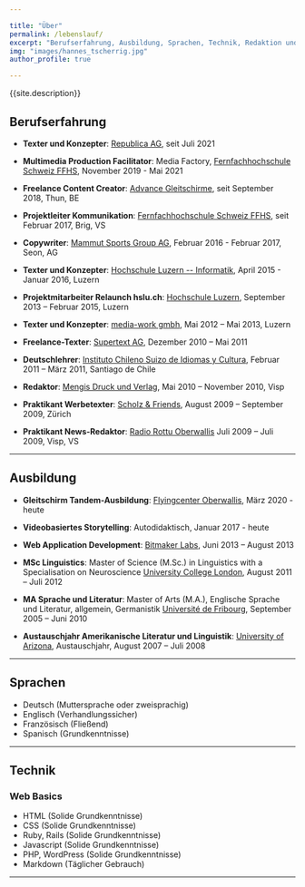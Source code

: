```yaml
---

title: "Über"
permalink: /lebenslauf/
excerpt: "Berufserfahrung, Ausbildung, Sprachen, Technik, Redaktion und Learning on the Job: Was bisher geschah im Leben von Hannes Tscherrig."
img: "images/hannes_tscherrig.jpg"
author_profile: true

---
```


{{site.description}}

## Berufserfahrung

- **Texter und Konzepter**: [Republica AG](https://www.republica.ch/Home), seit Juli 2021

- **Multimedia Production Facilitator**: Media Factory, [Fernfachhochschule Schweiz FFHS](https://www.ffhs.ch/), November 2019 - Mai 2021

- **Freelance Content Creator**: [Advance Gleitschirme](https://advance.ch/), seit September 2018, Thun, BE

- **Projektleiter Kommunikation**: [Fernfachhochschule Schweiz FFHS](https://www.ffhs.ch/), seit Februar 2017, Brig, VS

- **Copywriter**: [Mammut Sports Group AG](http://www.mammut.ch/CH/de_CH), Februar 2016 - Februar 2017, Seon, AG

- **Texter und Konzepter**: [Hochschule Luzern -- Informatik](https://www.hslu.ch/de-ch/informatik/), April 2015 - Januar 2016, Luzern

- **Projektmitarbeiter Relaunch hslu.ch**: [Hochschule Luzern][2], September 2013 – Februar 2015, Luzern

- **Texter und Konzepter**: [media-work gmbh][3], Mai 2012 – Mai 2013, Luzern

- **Freelance-Texter**: [Supertext AG][4], Dezember 2010 – Mai 2011

- **Deutschlehrer**: [Instituto Chileno Suizo de Idiomas y Cultura][5], Februar 2011 – März 2011, Santiago de Chile

- **Redaktor**: [Mengis Druck und Verlag][6], Mai 2010 – November 2010, Visp

- **Praktikant Werbetexter**: [Scholz & Friends][7], August 2009 – September 2009, Zürich

- **Praktikant News-Redaktor**: [Radio Rottu Oberwallis][8] Juli 2009 – Juli 2009, Visp, VS

---

## Ausbildung

- **Gleitschirm Tandem-Ausbildung**: [Flyingcenter Oberwallis](https://www.flyingcenter.ch/allgemeines/startseite), März 2020 - heute

- **Videobasiertes Storytelling**: Autodidaktisch, Januar 2017 - heute

- **Web Application Development**: [Bitmaker Labs][9], Juni 2013 – August 2013

- **MSc Linguistics**: Master of Science (M.Sc.) in Linguistics with a Specialisation on Neuroscience [University College London][10], August 2011 – Juli 2012

- **MA Sprache und Literatur**: Master of Arts (M.A.), Englische Sprache und Literatur, allgemein, Germanistik [Université de Fribourg][11], September 2005 – Juni 2010

- **Austauschjahr Amerikanische Literatur und Linguistik**: [University of Arizona][12], Austauschjahr, August 2007 – Juli 2008

---

## Sprachen

*   Deutsch (Muttersprache oder zweisprachig)
*   Englisch (Verhandlungssicher)
*   Französisch (Fließend)
*   Spanisch (Grundkenntnisse)

---

## Technik

### Web Basics

*   HTML (Solide Grundkenntnisse)
*   CSS (Solide Grundkenntnisse)
*   Ruby, Rails (Solide Grundkenntnisse)
*   Javascript (Solide Grundkenntnisse)
*   PHP, WordPress (Solide Grundkenntnisse)
*   Markdown (Täglicher Gebrauch)

---
<!--
## Redaktion

### Am Anfang die Frage

Gute Information und spannende Geschichten sind die Kehrseite besserer Fragen. Das gilt für ein informelles Gespräch ebenso wie für ein Interview oder eine Recherche im Internet. Ich stelle die wichtigen Fragen und forme daraus Antworten, die packen, informieren oder weiterhelfen.

### Dann der Plan

Gute Kommunikation steht und fällt mit einem Plan. Wer nicht weiss, was er sagen will, schweigt besser. Das Entwerfen eines Planes zwingt dazu, grundlegende Fragen zu beantworten: Wer spricht? Was ist die Botschaft? Wer ist angesprochen?

Mit einem soliden Plan fällt es leichter, klare Aussagen zu machen. Es fällt leichter Produkte zu verkaufen, wenn klar ist, worin -- immer aus Kundensicht -- die besonderen Vorteile liegen. Diese Einfachheit ist gerade für Internet-Inhalte ungeheuer wichtig. 

Als Content-Spezialist und Konzepter entwerfe ich Online-Interaktionen: Ich entwickle Ideen für spannende Geschichten, setze sie um, plane den Seitenaufbau oder prüfe Kleinst-Texte, welche Nutzenden die Orientierung auf einer Internetseite erleichtern.

### Zum Schluss der Text

Im Grunde der Dinge bin ich aber Texter. Es ist meine Leidenschaft, Unnützes zu kürzen, Wörter zu wenden und Texte besser zu machen. Ich arbeite iterativ, denn Texte sind immer Entwürfe. Jede Überarbeitung, jedes konstruktive Feedback macht sie besser und bringt sie etwas näher ans Ziel.

-->

[2]: https://www.hslu.ch
[3]: http://media-work.ch
[4]: http://www.supertext.ch
[5]: http://www.chilenosuizo.cl
[6]: http://www.1815.ch
[7]: http://www.s-f.com
[8]: http://www.rro.ch
[9]: http://www.bitmakerlabs.com
[10]: http://www.ucl.ac.uk
[11]: http://www.unifr.ch
[12]: http://www.arizona.edu

